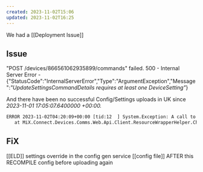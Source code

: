 ```yaml
---
created: 2023-11-02T15:06
updated: 2023-11-02T16:25
---
```

We had a [[Deployment Issue]]

## Issue

"POST /devices/866561062935899/commands" failed. 500 - Internal Server Error - {"StatusCode":"InternalServerError","Type":"ArgumentException","Message":_"UpdateSettingsCommandDetails requires at least one DeviceSetting"_}

And there have been no successful Config/Settings uploads in UK since _2023-11-01 17:05:07.6400000 +00:00._

```txt
ERROR 2023-11-02T04:20:09+00:00 [tid:12  ] System.Exception: A call to "POST /devices/866561062216431/commands" failed. 500 - Internal Server Error - {"StatusCode":"InternalServerError","Type":"ArgumentException","Message":"UpdateSettingsCommandDetails requires at least one DeviceSetting"}  
   at MiX.Connect.Devices.Comms.Web.Api.Client.ResourceWrapperHelper.CheckForErrorResponse(IRestResponse& response, IRestRequest request, HttpStatusCode[] ignoredHttpStatusCodes) in /home/vsts/work/1/s/Devices/Comms/MiX.Connect.Devices.Comms.Web.Api.Client/EntityData/ResourceWrapperHelper.cs:line 71   at MiX.Connect.Devices.Comms.Web.Api.Client.ResourceWrapperHelper.ProcessAddOrUpdateRequestAsync[T](String postUri, String putUri, T resource) in /home/vsts/work/1/s/Devices/Comms/MiX.Connect.Devices.Comms.Web.Api.Client/EntityData/ResourceWrapperHelper.cs:line 27   at MiX.Connect.Devices.Comms.Web.Api.Client.CommandResourceWrapperCollection.Send(CommandResource commandResource) in /home/vsts/work/1/s/Devices/Comms/MiX.Connect.Devices.Comms.Web.Api.Client/EntityData/CommandResourceWrapperCollection.cs:line 34
```

## FiX

[[ELD]] settings
override in the config gen service [[config file]]
AFTER this RECOMPILE config before uploading again